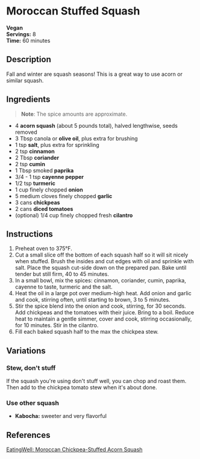 # Moroccan Stuffed Squash

**Vegan**  
**Servings:** 8  
**Time:** 60 minutes

## Description

Fall and winter are squash seasons! This is a great way to use acorn or similar squash.

## Ingredients

> **Note**: The spice amounts are approximate.

- 4 **acorn squash** (about 5 pounds total), halved lengthwise, seeds removed
- 3 Tbsp canola or **olive oil**, plus extra for brushing
- 1 tsp **salt**, plus extra for sprinkling
- 2 tsp **cinnamon**
- 2 Tbsp **coriander**
- 2 tsp **cumin**
- 1 Tbsp smoked **paprika**
- 3/4 - 1 tsp **cayenne pepper**
- 1/2 tsp **turmeric**
- 1 cup finely chopped **onion**
- 5 medium cloves finely chopped **garlic**
- 3 cans **chickpeas**
- 2 cans **diced tomatoes**
- (optional) 1/4 cup finely chopped fresh **cilantro**

## Instructions

1. Preheat oven to 375°F.
1. Cut a small slice off the bottom of each squash half so it will sit nicely when stuffed. Brush the insides and cut edges with oil and sprinkle with salt. Place the squash cut-side down on the prepared pan. Bake until tender but still firm, 40 to 45 minutes.
1. In a small bowl, mix the spices: cinnamon, coriander, cumin, paprika, cayenne to taste, turmeric and the salt.
1. Heat the oil in a large pot over medium-high heat. Add onion and garlic and cook, stirring often, until starting to brown, 3 to 5 minutes.
1. Stir the spice blend into the onion and cook, stirring, for 30 seconds. Add chickpeas and the tomatoes with their juice. Bring to a boil. Reduce heat to maintain a gentle simmer, cover and cook, stirring occasionally, for 10 minutes. Stir in the cilantro.
1. Fill each baked squash half to the max the chickpea stew.

## Variations

### Stew, don't stuff

If the squash you're using don't stuff well, you can chop and roast them. Then add to the chickpea tomato stew when it's about done.

### Use other squash

- **Kabocha:** sweeter and very flavorful

## References

[EatingWell: Moroccan Chickpea-Stuffed Acorn Squash](http://www.eatingwell.com/recipe/255786/moroccan-chickpea-stuffed-acorn-squash)
